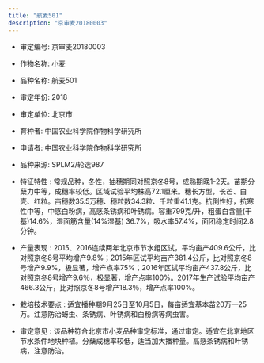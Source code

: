 ```yaml
---
title: "航麦501"
description: "京审麦20180003"
---
```

* 审定编号:  京审麦20180003

*  作物名称:  小麦

*  品种名称:  航麦501

*  审定年份:  2018

*  审定单位:  北京市

* 育种者:  中国农业科学院作物科学研究所

*  申请者:  中国农业科学院作物科学研究所

*  品种来源:  SPLM2/轮选987

*  特征特性 : 
常规品种，冬性，抽穗期同对照京冬8号，成熟期晚1-2天。苗期分蘖力中等，成穗率较低。区域试验平均株高72.1厘米。穗长方型，长芒、白壳、红粒。亩穗数35.5万穗、穗粒数34.3粒、千粒重41.1克。抗倒性好，抗寒性中等，中感白粉病，高感条锈病和叶锈病。容重799克/升，粗蛋白含量(干基)14.6%，湿面筋含量(14%湿基) 36.7%，吸水率57.4%，面团稳定时间2.8分钟。
 
*  产量表现 : 
2015、2016连续两年北京市节水组区试，平均亩产409.6公斤，比对照京冬8号平均增产9.8%；2015年区试平均亩产381.4公斤，比对照京冬8号增产9.9%，极显著，增产点率75%；2016年区试平均亩产437.8公斤，比对照京冬8号增产9.6％，极显著，增产点率100%。2017年生产试验平均亩产466.3公斤，比对照京冬8号增产18.3％，增产点率100%。

*  栽培技术要点 : 
适宜播种期9月25日至10月5日，每亩适宜基本苗20万—25万。注意防治蚜虫、条锈病、叶锈病和白粉病等病虫害。

*  审定意见 : 
该品种符合北京市小麦品种审定标准，通过审定。适宜在北京地区节水条件地块种植。分蘖成穗率较低，适当加大播种量。高感条锈病和叶锈病，注意防治。
